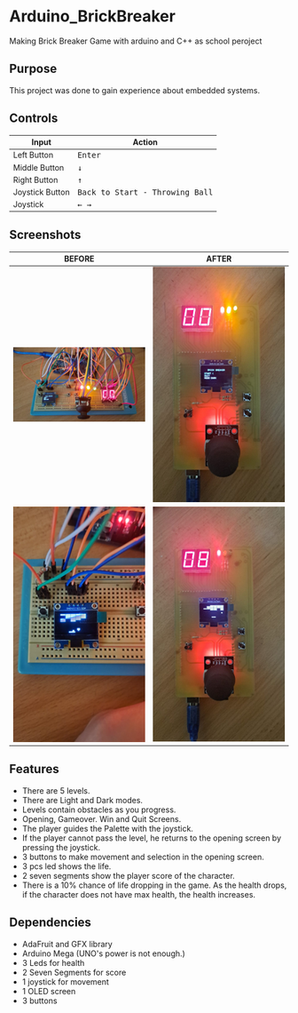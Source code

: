 # Arduino_BrickBreaker
Making Brick Breaker Game with arduino and C++ as school peroject

## Purpose
This project was done to gain experience about embedded systems.

## Controls
| Input  | Action |
| ------------- | ------------- |
| Left Button  | <kbd>Enter</kbd>  |
| Middle Button  | <kbd>↓</kbd>  |
| Right Button  | <kbd>↑</kbd>  |
| Joystick Button  | <kbd>Back to Start - Throwing Ball</kdb> |
| Joystick  | <kbd>← →</kdb> |

## Screenshots
| BEFORE             | AFTER                          |
:-------------------------:|:-------------------------:
| <img src="./Screenshots/Before-MainMenu.jpg" width="250">    | <img src="./Screenshots/After-MainMenu.jpg" width="250"> | 
| <img src="./Screenshots/Before-InGame.jpg" width="250">  | <img src="./Screenshots/After-InGame.jpg" width="250"> |

## Features
* There are 5 levels.
* There are Light and Dark modes.
* Levels contain obstacles as you progress.
* Opening, Gameover. Win and Quit Screens.
* The player guides the Palette with the joystick.
* If the player cannot pass the level, he returns to the opening screen by pressing the joystick.
* 3 buttons to make movement and selection in the opening screen. 
* 3 pcs led shows the life. 
* 2 seven segments show the player score of the character.
* There is a 10% chance of life dropping in the game. As the health drops, if the character does not have max health, the health increases. 

## Dependencies
* AdaFruit and GFX library
* Arduino Mega (UNO's power is not enough.)
* 3 Leds for health
* 2 Seven Segments for score
* 1 joystick for movement
* 1 OLED screen
* 3 buttons
